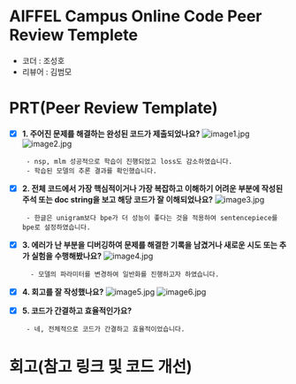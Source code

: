 # AIFFEL Campus Online Code Peer Review Templete
- 코더 : 조성호
- 리뷰어 : 김범모


# PRT(Peer Review Template)
- [X]  **1. 주어진 문제를 해결하는 완성된 코드가 제출되었나요?**
![image1.jpg](image1.jpg)
![image2.jpg](image2.jpg)

        - nsp, mlm 성공적으로 학습이 진행되었고 loss도 감소하였습니다.
        - 학습된 모델의 추론 결과를 확인했습니다.

    
- [X]  **2. 전체 코드에서 가장 핵심적이거나 가장 복잡하고 이해하기 어려운 부분에 작성된 
주석 또는 doc string을 보고 해당 코드가 잘 이해되었나요?**
![image3.jpg](image3.jpg)

        - 한글은 unigram보다 bpe가 더 성능이 좋다는 것을 적용하여 sentencepiece를 bpe로 설정하였습니다.

- [X]  **3. 에러가 난 부분을 디버깅하여 문제를 해결한 기록을 남겼거나
새로운 시도 또는 추가 실험을 수행해봤나요?**
![image4.jpg](image4.jpg)

         - 모델의 파라미터를 변경하여 일반화를 진행하고자 하였습니다.
         
- [X]  **4. 회고를 잘 작성했나요?**
![image5.jpg](image5.jpg)
![image6.jpg](image6.jpg)

        
- [X]  **5. 코드가 간결하고 효율적인가요?**

        - 네, 전체적으로 코드가 간결하고 효율적이었습니다.


# 회고(참고 링크 및 코드 개선)
